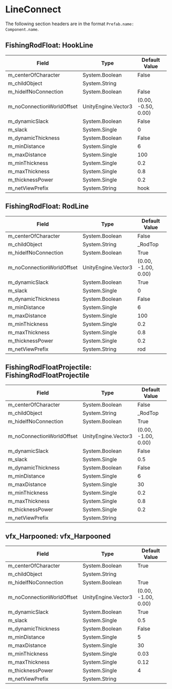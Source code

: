 # LineConnect

The following section headers are in the format `Prefab.name: Component.name`.

## FishingRodFloat: HookLine

|Field|Type|Default Value|
|-----|----|-------------|
|m_centerOfCharacter|System.Boolean|False|
|m_childObject|System.String||
|m_hideIfNoConnection|System.Boolean|False|
|m_noConnectionWorldOffset|UnityEngine.Vector3|(0.00, -0.50, 0.00)|
|m_dynamicSlack|System.Boolean|False|
|m_slack|System.Single|0|
|m_dynamicThickness|System.Boolean|False|
|m_minDistance|System.Single|6|
|m_maxDistance|System.Single|100|
|m_minThickness|System.Single|0.2|
|m_maxThickness|System.Single|0.8|
|m_thicknessPower|System.Single|0.2|
|m_netViewPrefix|System.String|hook|

## FishingRodFloat: RodLine

|Field|Type|Default Value|
|-----|----|-------------|
|m_centerOfCharacter|System.Boolean|False|
|m_childObject|System.String|_RodTop|
|m_hideIfNoConnection|System.Boolean|True|
|m_noConnectionWorldOffset|UnityEngine.Vector3|(0.00, -1.00, 0.00)|
|m_dynamicSlack|System.Boolean|True|
|m_slack|System.Single|0|
|m_dynamicThickness|System.Boolean|False|
|m_minDistance|System.Single|6|
|m_maxDistance|System.Single|100|
|m_minThickness|System.Single|0.2|
|m_maxThickness|System.Single|0.8|
|m_thicknessPower|System.Single|0.2|
|m_netViewPrefix|System.String|rod|

## FishingRodFloatProjectile: FishingRodFloatProjectile

|Field|Type|Default Value|
|-----|----|-------------|
|m_centerOfCharacter|System.Boolean|False|
|m_childObject|System.String|_RodTop|
|m_hideIfNoConnection|System.Boolean|True|
|m_noConnectionWorldOffset|UnityEngine.Vector3|(0.00, -1.00, 0.00)|
|m_dynamicSlack|System.Boolean|False|
|m_slack|System.Single|0.5|
|m_dynamicThickness|System.Boolean|False|
|m_minDistance|System.Single|6|
|m_maxDistance|System.Single|30|
|m_minThickness|System.Single|0.2|
|m_maxThickness|System.Single|0.8|
|m_thicknessPower|System.Single|0.2|
|m_netViewPrefix|System.String||

## vfx_Harpooned: vfx_Harpooned

|Field|Type|Default Value|
|-----|----|-------------|
|m_centerOfCharacter|System.Boolean|True|
|m_childObject|System.String||
|m_hideIfNoConnection|System.Boolean|True|
|m_noConnectionWorldOffset|UnityEngine.Vector3|(0.00, -1.00, 0.00)|
|m_dynamicSlack|System.Boolean|True|
|m_slack|System.Single|0.5|
|m_dynamicThickness|System.Boolean|False|
|m_minDistance|System.Single|5|
|m_maxDistance|System.Single|30|
|m_minThickness|System.Single|0.03|
|m_maxThickness|System.Single|0.12|
|m_thicknessPower|System.Single|4|
|m_netViewPrefix|System.String||

